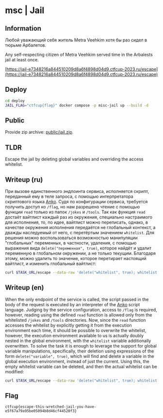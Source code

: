# msc | Jail

## Information

Любой уважающий себя житель Metra Veehkim хотя бы раз сидел в тюрьме Арбалетов.

Any self-respecting citizen of Metra Veehkim served time in the Arbalests jail at least once.

[https://jail-e7348216a844510209d8a6f4898d04d9.ctfcup-2023.ru/escape](https://jail-e7348216a844510209d8a6f4898d04d9.ctfcup-2023.ru/escape)

## Deploy

```bash
cd deploy
JAIL_FLAG="ctfcup{flag}" docker compose -p misc-jail up --build -d
```

## Public

Provide zip archive: [public/jail.zip](public/jail.zip).

## TLDR

Escape the jail by deleting global variables and overriding the access whitelist.

## Writeup (ru)

При вызове единственного эндпоинта сервиса, исполняется скрипт, переданный ему в теле запроса, с помощью интерпретатора скриптового языка [Anko](https://github.com/mattn/anko). Судя по конфигурации сервиса, требуется получить доступ ко `/flag`, но нам разрешено чтение с помощью функции `read` только из папок `/jokes` и `/tools`. Так как функция `read` достаёт вайтлист каждый раз из окружения, специально настраимого для исполнения, то, по идее, вайтлист можно переписать, однако, в качестве окружения исполнения передаётся не глобальный контекст, а дважды наследуемый от него, с перетёртым значением `whitelist`. Для решения можно воспользоваться возможностью манипуляции "глобальных" переменных, в частности, удаления, с помощью выражения вида `delete("переменная", true)`, которое найдёт и удалит переменную в глобальном окружении, а не только текущим. Благодаря этому, можно удалить то значение, которое перетирает настоящий вайтлист, и изменить глобальный вайтлист:

```bash
curl $TASK_URL/escape --data-raw 'delete("whitelist", true); whitelist[0] = "/"; read("/flag")'
```

## Writeup (en)

When the only endpoint of the service is called, the script passed in the body of the request is executed by an interpreter of the [Anko](https://github.com/mattn/anko) script language. Judging by the service configuration, access to `/flag` is required, however, reading using the defined `read` function is allowed only from the whitelisted `/jokes` and `/tools` directories. Now, since the `read` function accesses the whitelist by explicitly getting it from the execution environment each time, it should be possible to overwrite the whitelist, however, the execution environment available to us is actually doubly nested in the global environment, with the `whitelist` variable additionally overwritten. To solve the task it is enough to leverage the support for global variable manipulations, specifically, their deletion using expressions of the form `delete("variable", true)`, which will find and delete a variable in the global execution environment, instead of just the current. Using this, the empty whitelist variable can be deleted, and then the actual whitelist can be modified:

```bash
curl $TASK_URL/escape --data-raw 'delete("whitelist", true); whitelist[0] = "/"; read("/flag")'
```

## Flag

`ctfcup{escape-this-wretched-jail-you-have-e5f67a79a95be05094b8d46cf44520f3}`
